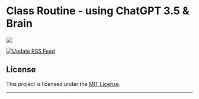 # Class Routine - using ChatGPT 3.5 & Brain
<img src="https://iphonesoft.fr/images/2023/01/chatgpt-logo-header-banner.jpg">

[![Update RSS Feed](https://github.com/khalidekhbo/NamazRSS/actions/workflows/update-rss.yml/badge.svg)](https://github.com/khalidekhbo/NamazRSS/actions/workflows/update-rss.yml)
<br>


## License

This project is licensed under the [MIT License](LICENSE).

---
